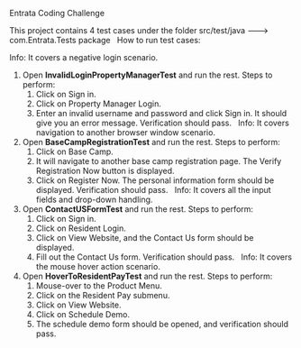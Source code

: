 Entrata Coding Challenge 


This project contains 4 test cases under the folder src/test/java ---> com.Entrata.Tests package
 
How to run test cases:

Info: It covers a negative login scenario.
1. Open **InvalidLoginPropertyManagerTest** and run the rest.
	Steps to perform:
	1. Click on Sign in.
	2. Click on Property Manager Login. 
	3. Enter an invalid username and password and click Sign in. It should give you an error message. Verification should pass.
 
Info: It covers navigation to another browser window scenario.
2. Open **BaseCampRegistrationTest** and run the rest.
	Steps to perform:
	1. Click on Base Camp.
	2. It will navigate to another base camp registration page. The Verify Registration Now button is displayed.
	3. Click on Register Now. The personal information form should be displayed. Verification should pass.
 
Info: It covers all the input fields and drop-down handling.
3. Open **ContactUSFormTest** and run the rest.
	Steps to perform:
	1. Click on Sign in.
	2. Click on Resident Login. 
	3. Click on View Website, and the Contact Us form should be displayed. 
	4. Fill out the Contact Us form. Verification should pass.
 
Info: It covers the mouse hover action scenario.
4. Open **HoverToResidentPayTest** and run the rest.
	Steps to perform:
	1. Mouse-over to the Product Menu.
	2. Click on the Resident Pay submenu. 
	3. Click on View Website.
	3. Click on Schedule Demo.
	4. The schedule demo form should be opened, and verification should pass.
 
 
